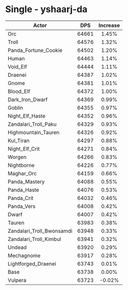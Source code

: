 # Single - yshaarj-da
| Actor | DPS | Increase |
|---|:---:|:---:|
|Orc|64661|1.45%|
|Troll|64576|1.32%|
|Panda_Fortune_Cookie|64502|1.20%|
|Human|64463|1.14%|
|Void_Elf|64444|1.11%|
|Draenei|64387|1.02%|
|Gnome|64381|1.01%|
|Blood_Elf|64372|1.00%|
|Dark_Iron_Dwarf|64369|0.99%|
|Goblin|64355|0.97%|
|Night_Elf_Haste|64352|0.96%|
|Zandalari_Troll_Paku|64329|0.93%|
|Highmountain_Tauren|64326|0.92%|
|Kul_Tiran|64297|0.88%|
|Night_Elf_Crit|64271|0.84%|
|Worgen|64266|0.83%|
|Nightborne|64226|0.77%|
|Maghar_Orc|64159|0.66%|
|Panda_Mastery|64088|0.55%|
|Panda_Haste|64076|0.53%|
|Panda_Crit|64032|0.46%|
|Panda_Vers|64008|0.42%|
|Dwarf|64007|0.42%|
|Tauren|63983|0.38%|
|Zandalari_Troll_Bwonsamdi|63948|0.33%|
|Zandalari_Troll_Kimbul|63941|0.32%|
|Undead|63920|0.29%|
|Mechagnome|63917|0.28%|
|Lightforged_Draenei|63743|0.01%|
|Base|63738|0.00%|
|Vulpera|63723|-0.02%|
